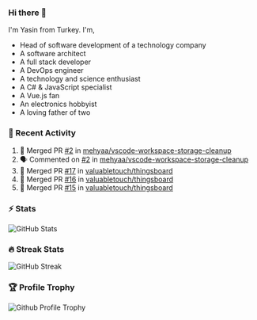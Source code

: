 ### Hi there 👋
I'm Yasin from Turkey. I'm,

* Head of software development of a technology company
* A software architect
* A full stack developer
* A DevOps engineer
* A technology and science enthusiast
* A C# & JavaScript specialist
* A Vue.js fan
* An electronics hobbyist
* A loving father of two

### 🧾 Recent Activity
<!--START_SECTION:activity-->
1. 🎉 Merged PR [#2](https://github.com/mehyaa/vscode-workspace-storage-cleanup/pull/2) in [mehyaa/vscode-workspace-storage-cleanup](https://github.com/mehyaa/vscode-workspace-storage-cleanup)
2. 🗣 Commented on [#2](https://github.com/mehyaa/vscode-workspace-storage-cleanup/issues/2) in [mehyaa/vscode-workspace-storage-cleanup](https://github.com/mehyaa/vscode-workspace-storage-cleanup)
3. 🎉 Merged PR [#17](https://github.com/valuabletouch/thingsboard/pull/17) in [valuabletouch/thingsboard](https://github.com/valuabletouch/thingsboard)
4. 🎉 Merged PR [#16](https://github.com/valuabletouch/thingsboard/pull/16) in [valuabletouch/thingsboard](https://github.com/valuabletouch/thingsboard)
5. 🎉 Merged PR [#15](https://github.com/valuabletouch/thingsboard/pull/15) in [valuabletouch/thingsboard](https://github.com/valuabletouch/thingsboard)
<!--END_SECTION:activity-->

### ⚡ Stats
![GitHub Stats][stats]

### 🔥 Streak Stats
![GitHub Streak][streak]

### 🏆 Profile Trophy
![Github Profile Trophy][trophy]

[website]: https://mehyaa.github.io
[profile]: https://github.com/mehyaa
[stats]: https://github-readme-stats.vercel.app/api?username=mehyaa&show_icons=true&count_private=true&theme=vue
[streak]: https://github-readme-streak-stats.herokuapp.com?user=mehyaa&theme=vue&hide_border=true&date_format=j%20M%5B%20Y%5D&background=transparent
[trophy]: https://github-profile-trophy.vercel.app/?username=mehyaa&theme=vue&no-frame=true&column=3&margin-w=16&margin-h=16


<!--
**mehyaa/mehyaa** is a ✨ _special_ ✨ repository because its `README.md` (this file) appears on your GitHub profile.

Here are some ideas to get you started:

- 🔭 I’m currently working on ...
- 🌱 I’m currently learning ...
- 👯 I’m looking to collaborate on ...
- 🤔 I’m looking for help with ...
- 💬 Ask me about ...
- 📫 How to reach me: ...
- 😄 Pronouns: ...
- ⚡ Fun fact: ...
-->
